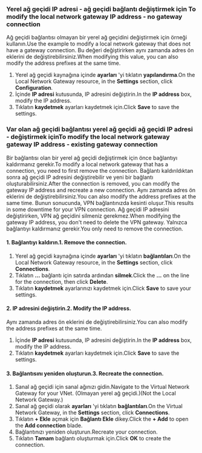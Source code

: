 ### <span data-ttu-id="8f1f7-101"><a name="gwipnoconnection"></a>Yerel ağ geçidi IP adresi - ağ geçidi bağlantı değiştirmek için</span><span class="sxs-lookup"><span data-stu-id="8f1f7-101"><a name="gwipnoconnection"></a> To modify the local network gateway IP address - no gateway connection</span></span>

<span data-ttu-id="8f1f7-102">Ağ geçidi bağlantısı olmayan bir yerel ağ geçidini değiştirmek için örneği kullanın.</span><span class="sxs-lookup"><span data-stu-id="8f1f7-102">Use the example to modify a local network gateway that does not have a gateway connection.</span></span> <span data-ttu-id="8f1f7-103">Bu değeri değiştirirken aynı zamanda adres ön eklerini de değiştirebilirsiniz.</span><span class="sxs-lookup"><span data-stu-id="8f1f7-103">When modifying this value, you can also modify the address prefixes at the same time.</span></span>

1. <span data-ttu-id="8f1f7-104">Yerel ağ geçidi kaynağına içinde **ayarları** 'yi tıklatın **yapılandırma**.</span><span class="sxs-lookup"><span data-stu-id="8f1f7-104">On the Local Network Gateway resource, in the **Settings** section, click **Configuration**.</span></span>
2. <span data-ttu-id="8f1f7-105">İçinde **IP adresi** kutusunda, IP adresini değiştirin.</span><span class="sxs-lookup"><span data-stu-id="8f1f7-105">In the **IP address** box, modify the IP address.</span></span>
3. <span data-ttu-id="8f1f7-106">Tıklatın **kaydetmek** ayarları kaydetmek için.</span><span class="sxs-lookup"><span data-stu-id="8f1f7-106">Click **Save** to save the settings.</span></span>

### <span data-ttu-id="8f1f7-107"><a name="gwipwithconnection"></a>Var olan ağ geçidi bağlantısı yerel ağ geçidi ağ geçidi IP adresi - değiştirmek için</span><span class="sxs-lookup"><span data-stu-id="8f1f7-107"><a name="gwipwithconnection"></a>To modify the local network gateway gateway IP address - existing gateway connection</span></span>

<span data-ttu-id="8f1f7-108">Bir bağlantısı olan bir yerel ağ geçidi değiştirmek için önce bağlantıyı kaldırmanız gerekir.</span><span class="sxs-lookup"><span data-stu-id="8f1f7-108">To modify a local network gateway that has a connection, you need to first remove the connection.</span></span> <span data-ttu-id="8f1f7-109">Bağlantı kaldırıldıktan sonra ağ geçidi IP adresini değiştirebilir ve yeni bir bağlantı oluşturabilirsiniz.</span><span class="sxs-lookup"><span data-stu-id="8f1f7-109">After the connection is removed, you can modify the gateway IP address and recreate a new connection.</span></span> <span data-ttu-id="8f1f7-110">Aynı zamanda adres ön eklerini de değiştirebilirsiniz.</span><span class="sxs-lookup"><span data-stu-id="8f1f7-110">You can also modify the address prefixes at the same time.</span></span> <span data-ttu-id="8f1f7-111">Bunun sonucunda, VPN bağlantınızda kesinti oluşur.</span><span class="sxs-lookup"><span data-stu-id="8f1f7-111">This results in some downtime for your VPN connection.</span></span> <span data-ttu-id="8f1f7-112">Ağ geçidi IP adresini değiştirirken, VPN ağ geçidini silmeniz gerekmez.</span><span class="sxs-lookup"><span data-stu-id="8f1f7-112">When modifying the gateway IP address, you don't need to delete the VPN gateway.</span></span> <span data-ttu-id="8f1f7-113">Yalnızca bağlantıyı kaldırmanız gerekir.</span><span class="sxs-lookup"><span data-stu-id="8f1f7-113">You only need to remove the connection.</span></span>
 
#### <a name="1-remove-the-connection"></a><span data-ttu-id="8f1f7-114">1. Bağlantıyı kaldırın.</span><span class="sxs-lookup"><span data-stu-id="8f1f7-114">1. Remove the connection.</span></span>

1. <span data-ttu-id="8f1f7-115">Yerel ağ geçidi kaynağına içinde **ayarları** 'yi tıklatın **bağlantıları**.</span><span class="sxs-lookup"><span data-stu-id="8f1f7-115">On the Local Network Gateway resource, in the **Settings** section, click **Connections**.</span></span>
2. <span data-ttu-id="8f1f7-116">Tıklatın **...**  bağlantı için satırda ardından **silmek**.</span><span class="sxs-lookup"><span data-stu-id="8f1f7-116">Click the **...** on the line for the connection, then click **Delete**.</span></span>
3. <span data-ttu-id="8f1f7-117">Tıklatın **kaydetmek** ayarlarınızı kaydetmek için.</span><span class="sxs-lookup"><span data-stu-id="8f1f7-117">Click **Save** to save your settings.</span></span>

#### <a name="2-modify-the-ip-address"></a><span data-ttu-id="8f1f7-118">2. IP adresini değiştirin.</span><span class="sxs-lookup"><span data-stu-id="8f1f7-118">2. Modify the IP address.</span></span>

<span data-ttu-id="8f1f7-119">Aynı zamanda adres ön eklerini de değiştirebilirsiniz.</span><span class="sxs-lookup"><span data-stu-id="8f1f7-119">You can also modify the address prefixes at the same time.</span></span>

1. <span data-ttu-id="8f1f7-120">İçinde **IP adresi** kutusunda, IP adresini değiştirin.</span><span class="sxs-lookup"><span data-stu-id="8f1f7-120">In the **IP address** box, modify the IP address.</span></span>
2. <span data-ttu-id="8f1f7-121">Tıklatın **kaydetmek** ayarları kaydetmek için.</span><span class="sxs-lookup"><span data-stu-id="8f1f7-121">Click **Save** to save the settings.</span></span>

#### <a name="3-recreate-the-connection"></a><span data-ttu-id="8f1f7-122">3. Bağlantısını yeniden oluşturun.</span><span class="sxs-lookup"><span data-stu-id="8f1f7-122">3. Recreate the connection.</span></span>

1. <span data-ttu-id="8f1f7-123">Sanal ağ geçidi için sanal ağınızı gidin.</span><span class="sxs-lookup"><span data-stu-id="8f1f7-123">Navigate to the Virtual Network Gateway for your VNet.</span></span> <span data-ttu-id="8f1f7-124">(Olmayan yerel ağ geçidi.)</span><span class="sxs-lookup"><span data-stu-id="8f1f7-124">(Not the Local Network Gateway.)</span></span>
2. <span data-ttu-id="8f1f7-125">Sanal ağ geçidi olarak **ayarları** 'yi tıklatın **bağlantıları**.</span><span class="sxs-lookup"><span data-stu-id="8f1f7-125">On the Virtual Network Gateway, in the **Settings** section, click **Connections**.</span></span>
3. <span data-ttu-id="8f1f7-126">Tıklatın **+ Ekle** açmak için **Bağlantı Ekle** dikey.</span><span class="sxs-lookup"><span data-stu-id="8f1f7-126">Click the **+ Add** to open the **Add connection** blade.</span></span>
4. <span data-ttu-id="8f1f7-127">Bağlantınızı yeniden oluşturun.</span><span class="sxs-lookup"><span data-stu-id="8f1f7-127">Recreate your connection.</span></span>
5. <span data-ttu-id="8f1f7-128">Tıklatın **Tamam** bağlantı oluşturmak için.</span><span class="sxs-lookup"><span data-stu-id="8f1f7-128">Click **OK** to create the connection.</span></span>